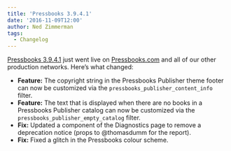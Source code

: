 ```yaml
---
title: 'Pressbooks 3.9.4.1'
date: '2016-11-09T12:00'
author: Ned Zimmerman
tags:
  - Changelog
---
```


[Pressbooks 3.9.4.1](https://github.com/pressbooks/pressbooks/releases/tag/v3.9.4.1) just
went live on [Pressbooks.com](https://pressbooks.com) and all of our other production
networks. Here’s what changed:

- **Feature:** The copyright string in the Pressbooks Publisher theme footer can now be
  customized via the `pressbooks_publisher_content_info` filter.
- **Feature:** The text that is displayed when there are no books in a Pressbooks
  Publisher catalog can now be customized via the `pressbooks_publisher_empty_catalog`
  filter.
- **Fix:** Updated a component of the Diagnostics page to remove a deprecation notice
  (props to @thomasdumm for the report).
- **Fix:** Fixed a glitch in the Pressbooks colour scheme.
